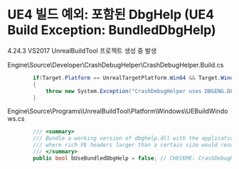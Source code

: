 # UE4 빌드 예외: 포함된 DbgHelp (UE4 Build Exception: BundledDbgHelp)

4.24.3 VS2017 UnrealBuildTool 프로젝트 생성 중 발생

Engine\Source\Developer\CrashDebugHelper\CrashDebugHelper.Build.cs

```cs
		if(Target.Platform == UnrealTargetPlatform.Win64 && Target.WindowsPlatform.bUseBundledDbgHelp)
		{
			throw new System.Exception("CrashDebugHelper uses DBGENG.DLL at runtime, which depends on a matching version of DBGHELP.DLL but cannot be redistributed. Please set WindowsPlatform.bUseBundledDbgHelp = false for this target.");
		}
```

Engine\Source\Programs\UnrealBuildTool\Platform\Windows\UEBuildWindows.cs

```cs
		/// <summary>
		/// Bundle a working version of dbghelp.dll with the application, and use this to generate minidumps. This works around a bug with the Windows 10 Fall Creators Update (1709)
		/// where rich PE headers larger than a certain size would result in corrupt minidumps.
		/// </summary>
		public bool bUseBundledDbgHelp = false; // CHECKME: CrashDebugHelper.Build.cs

```